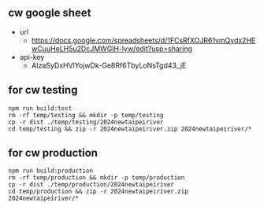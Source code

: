 ## cw google sheet
+ url
  + https://docs.google.com/spreadsheets/d/1FCsRfXOJR61vmQydx2HEwCuuHeLH5u2DcJMWGlH-lyw/edit?usp=sharing
+ api-key
  + AIzaSyDxHVlYojwDk-Ge8Rf6TbyLoNsTgd43_jE

## for cw testing
```
npm run build:test
rm -rf temp/testing && mkdir -p temp/testing
cp -r dist ./temp/testing/2024newtaipeiriver
cd temp/testing && zip -r 2024newtaipeiriver.zip 2024newtaipeiriver/*
```

## for cw production
```
npm run build:production
rm -rf temp/production && mkdir -p temp/production
cp -r dist ./temp/production/2024newtaipeiriver
cd temp/production && zip -r 2024newtaipeiriver.zip 2024newtaipeiriver/*
```